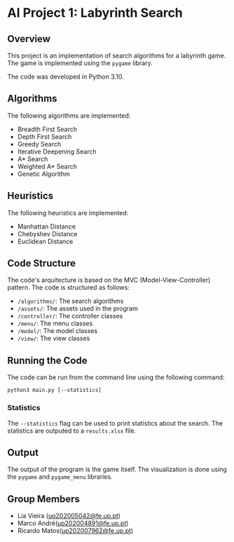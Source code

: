 # AI Project 1: Labyrinth Search

## Overview

This project is an implementation of search algorithms for a labyrinth game. The game is implemented using the `pygame` library.

The code was developed in Python 3.10.

## Algorithms

The following algorithms are implemented:

* Breadth First Search
* Depth First Search
* Greedy Search
* Iterative Deepening Search
* A* Search
* Weighted A* Search
* Genetic Algorithm

## Heuristics

The following heuristics are implemented:

* Manhattan Distance
* Chebyshev Distance
* Euclidean Distance

## Code Structure

The code's arquitecture is based on the MVC (Model-View-Controller) pattern.
The code is structured as follows:

* `/algorithms/`: The search algorithms
* `/assets/`: The assets used in the program
* `/controller/`: The controller classes
* `/menu/`: The menu classes
* `/model/`: The model classes
* `/view/`: The view classes

## Running the Code

The code can be run from the command line using the following command:

```pyhton
python3 main.py [--statistics]
```

### Statistics

The `--statistics` flag can be used to print statistics about the search. The statistics are outputed to a `results.xlsx` file.

## Output

The output of the program is the game itself. The visualization is done using the `pygame` and `pygame_menu` libraries.

## Group Members

* Lia Vieira (up202005042@fe.up.pt)
* Marco André(up202004891@fe.up.pt)
* Ricardo Matos(up202007962@fe.up.pt)
